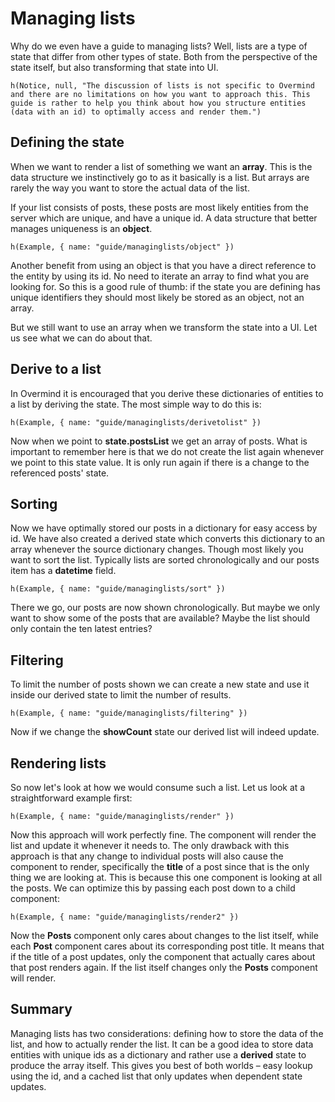 # Managing lists

Why do we even have a guide to managing lists? Well, lists are a type of state that differ from other types of state. Both from the perspective of the state itself, but also transforming that state into UI.

```marksy
h(Notice, null, "The discussion of lists is not specific to Overmind and there are no limitations on how you want to approach this. This guide is rather to help you think about how you structure entities (data with an id) to optimally access and render them.")
```

## Defining the state
When we want to render a list of something we want an **array**. This is the data structure we instinctively go to as it basically is a list. But arrays are rarely the way you want to store the actual data of the list. 

If your list consists of posts, these posts are most likely entities from the server which are unique, and have a unique id. A data structure that better manages uniqueness is an **object**.

```marksy
h(Example, { name: "guide/managinglists/object" })
```

Another benefit from using an object is that you have a direct reference to the entity by using its id. No need to iterate an array to find what you are looking for. So this is a good rule of thumb: if the state you are defining has unique identifiers they should most likely be stored as an object, not an array.

But we still want to use an array when we transform the state into a UI. Let us see what we can do about that.

## Derive to a list
In Overmind it is encouraged that you derive these dictionaries of entities to a list by deriving the state. The most simple way to do this is:

```marksy
h(Example, { name: "guide/managinglists/derivetolist" })
```

Now when we point to **state.postsList** we get an array of posts. What is important to remember here is that we do not create the list again whenever we point to this state value. It is only run again if there is a change to the referenced posts' state.

## Sorting

Now we have optimally stored our posts in a dictionary for easy access by id. We have also created a derived state which converts this dictionary to an array whenever the source dictionary changes. Though most likely you want to sort the list. Typically lists are sorted chronologically and our posts item has a **datetime** field.

```marksy
h(Example, { name: "guide/managinglists/sort" })
```

There we go, our posts are now shown chronologically. But maybe we only want to show some of the posts that are available? Maybe the list should only contain the ten latest entries?

## Filtering

To limit the number of posts shown we can create a new state and use it inside our derived state to limit the number of results.

```marksy
h(Example, { name: "guide/managinglists/filtering" })
```

Now if we change the **showCount** state our derived list will indeed update.

## Rendering lists

So now let's look at how we would consume such a list. Let us look at a straightforward example first:

```marksy
h(Example, { name: "guide/managinglists/render" })
```

Now this approach will work perfectly fine. The component will render the list and update it whenever it needs to. The only drawback with this approach is that any change to individual posts will also cause the component to render, specifically the **title** of a post since that is the only thing we are looking at. This is because this one component is looking at all the posts. We can optimize this by passing each post down to a child component:

```marksy
h(Example, { name: "guide/managinglists/render2" })
```

Now the **Posts** component only cares about changes to the list itself, while each **Post** component cares about its corresponding post title. It means that if the title of a post updates, only the component that actually cares about that post renders again. If the list itself changes only the **Posts** component will render.

## Summary

Managing lists has two considerations: defining how to store the data of the list, and how to actually render the list. It can be a good idea to store data entities with unique ids as a dictionary and rather use a **derived** state to produce the array itself. This gives you best of both worlds – easy lookup using the id, and a cached list that only updates when dependent state updates.
